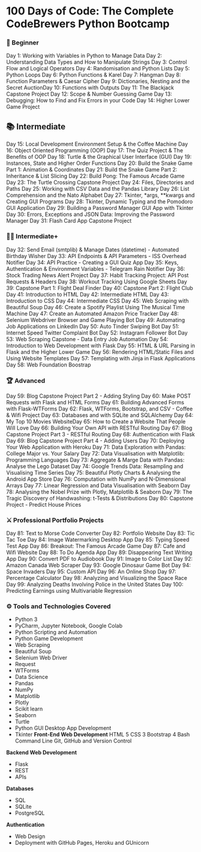 # 100 Days of Code: The Complete CodeBrewers Python Bootcamp

### 🔰 Beginner
Day 1: Working with Variables in Python to Manage Data
Day 2: Understanding Data Types and How to Manipulate Strings
Day 3: Control Flow and Logical Operators
Day 4: Randomisation and Python Lists
Day 5: Python Loops
Day 6: Python Functions & Karel
Day 7: Hangman
Day 8: Function Parameters & Caesar Cipher
Day 9: Dictionaries, Nesting and the Secret AuctionDay 10: Functions with Outputs
Day 11: The Blackjack Capstone Project
Day 12: Scope & Number Guessing Game
Day 13: Debugging: How to Find and Fix Errors in your Code
Day 14: Higher Lower Game Project

## 📚 Intermediate
Day 15: Local Development Environment Setup & the Coffee Machine
Day 16: Object Oriented Programming (OOP)
Day 17: The Quiz Project & The Benefits of OOP
Day 18: Turtle & the Graphical User Interface (GUI)
Day 19: Instances, State and Higher Order Functions
Day 20: Build the Snake Game Part 1: Animation & Coordinates
Day 21: Build the Snake Game Part 2: Inheritance & List Slicing
Day 22: Build Pong: The Famous Arcade Game
Day 23: The Turtle Crossing Capstone Project
Day 24: Files, Directories and Paths
Day 25: Working with CSV Data and the Pandas Library
Day 26: List Comprehension and the Nato Alphabet
Day 27: Tkinter, *args, **kwargs and Creating GUI Programs
Day 28: Tkinter, Dynamic Typing and the Pomodoro GUI Application
Day 29: Building a Password Manager GUI App with Tkinter
Day 30: Errors, Exceptions and JSON Data: Improving the Password Manager
Day 31: Flash Card App Capstone Project

### 👨‍💻 Intermediate+
Day 32: Send Email (smtplib) & Manage Dates (datetime) - Automated Birthday Wisher
Day 33: API Endpoints & API Parameters - ISS Overhead Notifier
Day 34: API Practice - Creating a GUI Quiz App
Day 35: Keys, Authentication & Environment Variables - Telegram Rain Notifier
Day 36: Stock Trading News Alert Project
Day 37: Habit Tracking Project: API Post Requests & Headers
Day 38: Workout Tracking Using Google Sheets
Day 39: Capstone Part 1: Flight Deal Finder
Day 40: Capstone Part 2: Flight Club
Day 41: Introduction to HTML
Day 42: Intermediate HTML
Day 43: Introduction to CSS
Day 44: Intermediate CSS
Day 45: Web Scraping with Beautiful Soup
Day 46: Create a Spotify Playlist Using The Musical Time Machine
Day 47: Create an Automated Amazon Price Tracker
Day 48: Selenium Webdriver Browser and Game Playing Bot
Day 49: Automating Job Applications on LinkedIn
Day 50: Auto Tinder Swiping Bot
Day 51: Internet Speed Twitter Complaint Bot
Day 52: Instagram Follower Bot
Day 53: Web Scraping Capstone - Data Entry Job Automation
Day 54: Introduction to Web Development with Flask
Day 55: HTML & URL Parsing in Flask and the Higher Lower Game
Day 56: Rendering HTML/Static Files and Using Website Templates
Day 57: Templating with Jinja in Flask Applications
Day 58: Web Foundation Boostrap

### 🏆 Advanced
Day 59: Blog Capstone Project Part 2 - Adding Styling
Day 60: Make POST Requests with Flask and HTML Forms
Day 61: Building Advanced Forms with Flask-WTForms
Day 62: Flask, WTForms, Bootstrap, and CSV - Coffee & Wifi Project
Day 63: Databases and with SQLite and SQLAlchemy
Day 64: My Top 10 Movies WebsiteDay 65: How to Create a Website That People Will Love
Day 66: Building Your Own API with RESTful Routing
Day 67: Blog Capstone Project Part 3 - RESTful Routing
Day 68: Authentication with Flask
Day 69: Blog Capstone Project Part 4 - Adding Users
Day 70: Deploying Your Web Application with Heroku
Day 71: Data Exploration with Pandas: College Major vs. Your Salary
Day 72: Data Visualisation with Matplotlib: Programming Languages
Day 73: Aggregate & Marge Data with Pandas: Analyse the Lego Dataset
Day 74: Google Trends Data: Resampling and Visualising Time Series
Day 75: Beautiful Plotly Charts & Analysing the Android App Store
Day 76: Computation with NumPy and N-Dimensional Arrays
Day 77: Linear Regression and Data Visualisation with Seaborn
Day 78: Analysing the Nobel Prize with Plotly, Matplotlib & Seaborn
Day 79: The Tragic Discovery of Handwashing: t-Tests & Distributions
Day 80: Capstone Project - Predict House Prices

### ⚔ Professional Portfolio Projects
Day 81: Text to Morse Code Converter
Day 82: Portfolio Website
Day 83: Tic Tac Toe
Day 84: Image Watermarking Desktop App
Day 85: Typing Speed Test App
Day 86: Breakout: The Famous Arcade Game
Day 87: Cafe and Wifi Website
Day 88: To Do Agenda App
Day 89: Disappearing Text Writing App
Day 90: Convert PDF to Audiobook
Day 91: Image to Color List
Day 92: Amazon Canada Web Scraper
Day 93: Google Dinosaur Game Bot
Day 94: Space Invaders
Day 95: Custom API
Day 96: An Online Shop
Day 97: Percentage Calculator
Day 98: Analyzing and Visualizing the Space Race
Day 99: Analyzing Deaths Involving Police in the United States
Day 100: Predicting Earnings using Multivariable Regression

### ⚙ Tools and Technologies Covered
- Python 3
- PyCharm, Jupyter Notebook, Google Colab
- Python Scripting and Automation
- Python Game Development
- Web Scraping
- Beautiful Soup
- Selenium Web Driver
- Request
- WTForms
- Data Science
- Pandas
- NumPy
- Matplotlib
- Plotly
- Scikit learn
- Seaborn
- Turtle
- Python GUI Desktop App Development
- Tkinter
**Front-End Web Development**
HTML 5
CSS 3
Bootstrap 4
Bash Command Line
Git, GitHub and Version Control

**Backend Web Development**
- Flask
- REST
- APIs

**Databases**
- SQL 
- SQLite
- PostgreSQL

**Authentication**
- Web Design
- Deployment with GitHub Pages, Heroku and GUnicorn
